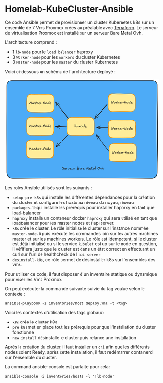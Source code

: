 # Homelab-KubeCluster-Ansible

Ce code Ansible permet de provisionner un cluster Kubernetes k8s sur un ensemble de 7 Vms Proxmox crées au préalable avec [Terraform](https://gitlab.com/naim.assoum/homelab-provisionning). Le serveur de virtualisation Proxmox est installé sur un serveur Bare Metal Ovh.


L'architecture comprend :
* 1 `lb-node` pour le `load balancer` haproxy
* 3 `Worker-node` pour les `workers` du cluster Kubernetes
* 3 `Master-node` pour les `master` du cluster Kubernetes

Voici ci-dessous un schéma de l'architecture deployé :

![schema](schema-archi-cluster.png "schema")

Les roles Ansible utilisés sont les suivants :
* `setup-pre-k8s` qui installe les différentes dépendances pour la création du cluster et configure les hosts au niveau du noyau, réseau
* `packages-lb`qui installe les preréquis pour installer haporxy en tant que load-balancer.
* `haproxy` installe un conteneur docker `haproxy` qui sera utilisé en tant que loadbalancer pour les master nodes et l'api server.
* `k8s` crée le cluster. Le rôle initialise le cluster sur l'instance nommée `master-node-0` puis exécute les commandes join sur les autres machines master et sur les machines workers. Le rôle est idempotent, si le cluster est déjà initialisé ou si le service `kubelet` est up sur le node en question, il véfifiera juste que le cluster est dans un état correct en effectuant un curl sur l'url de healthcheck de l'`api server` .
* `desinstall-k8s`, ce rôle permet de désinstaller k8s sur l'ensembles des vms.

Pour utiliser ce code, il faut disposer d'un inventaire statique ou dynamique pour viser les Vms Proxmox.

On peut exécuter la commande suivante suivie du tag voulue selon le contexte :
```
ansible-playbook -i inventories/host deploy.yml -t <tag>
```

Voici les contextes d'utilisation des tags globaux:
* `k8s` crée le cluster k8s
* `pre-k8s`met en place tout les prérequis pour que l'installation du cluster fonctionne
* `new-install` désinstalle le cluster puis relance une installation


Après la création du cluster, il faut installer un `cni` afin que les différents nodes soient Ready, après cette installation, il faut redémarrer containerd sur l'ensemble du cluster.

La command ansible-console est parfaite pour cela:
```
ansible-console -i inventories/hosts -l '!lb-node'
```